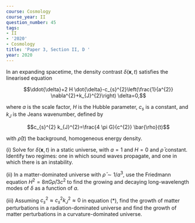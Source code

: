 ```yaml
---
course: Cosmology
course_year: II
question_number: 45
tags:
- II
- '2020'
- Cosmology
title: 'Paper 3, Section II, D '
year: 2020
---
```




In an expanding spacetime, the density contrast $\delta(\mathbf{x}, t)$ satisfies the linearised equation

$$\ddot{\delta}+2 H \dot{\delta}-c_{s}^{2}\left(\frac{1}{a^{2}} \nabla^{2}+k_{J}^{2}\right) \delta=0,$$

where $a$ is the scale factor, $H$ is the Hubble parameter, $c_{s}$ is a constant, and $k_{J}$ is the Jeans wavenumber, defined by

$$c_{s}^{2} k_{J}^{2}=\frac{4 \pi G}{c^{2}} \bar{\rho}(t)$$

with $\bar{\rho}(t)$ the background, homogeneous energy density.

(i) Solve for $\delta(\mathbf{x}, t)$ in a static universe, with $a=1$ and $H=0$ and $\bar{\rho}$ constant. Identify two regimes: one in which sound waves propagate, and one in which there is an instability.

(ii) In a matter-dominated universe with $\bar{\rho} \sim 1 / a^{3}$, use the Friedmann equation $H^{2}=8 \pi G \bar{\rho} / 3 c^{2}$ to find the growing and decaying long-wavelength modes of $\delta$ as a function of $a$.

(iii) Assuming $c_{s}^{2} \approx c_{s}^{2} k_{J}^{2} \approx 0$ in equation $(*)$, find the growth of matter perturbations in a radiation-dominated universe and find the growth of matter perturbations in a curvature-dominated universe.